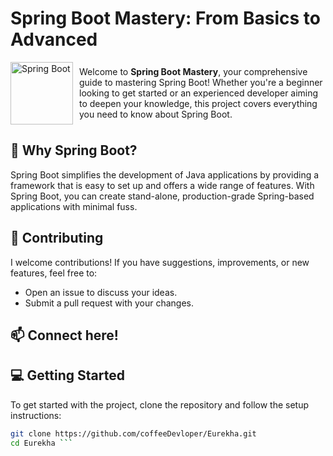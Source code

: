 # Spring Boot Mastery: From Basics to Advanced

<div style="display: flex; align-items: center;">
    <img src="https://spring.io/img/projects/spring-boot.svg" alt="Spring Boot" width="100" style="margin-right: 10px;"/>
    <span>Welcome to <strong>Spring Boot Mastery</strong>, your comprehensive guide to mastering Spring Boot! Whether you're a beginner looking to get started or an experienced developer aiming to deepen your knowledge, this project covers everything you need to know about Spring Boot.</span>
</div>

## 🚀 Why Spring Boot?

Spring Boot simplifies the development of Java applications by providing a framework that is easy to set up and offers a wide range of features. With Spring Boot, you can create stand-alone, production-grade Spring-based applications with minimal fuss.

## 🤝 Contributing

I welcome contributions! If you have suggestions, improvements, or new features, feel free to:
- Open an issue to discuss your ideas.
- Submit a pull request with your changes.

## 📫 Connect here!

## 💻 Getting Started

To get started with the project, clone the repository and follow the setup instructions:

```bash
git clone https://github.com/coffeeDevloper/Eurekha.git
cd Eurekha ```


